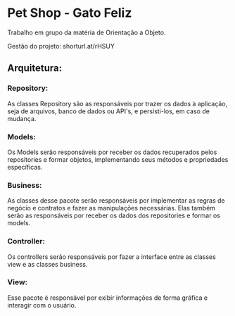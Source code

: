 # Pet Shop - Gato Feliz

Trabalho em grupo da matéria de Orientação a Objeto.

Gestão do projeto: shorturl.at/rHSUY

## Arquitetura:
### Repository:
As classes Repository são as responsáveis por trazer os dados à aplicação, seja de arquivos, banco de dados ou API's, e persisti-los, em caso de mudança.

### Models:
Os Models serão responsáveis por receber os dados recuperados pelos repositories e formar objetos, implementando seus métodos e propriedades específicas.

### Business:
As classes desse pacote serão responsáveis por implementar as regras de negócio e contratos e fazer as manipulações necessárias. Elas também serão as responsáveis por receber os dados dos repositories e formar os models.

### Controller: 
Os controllers serão responsáveis por fazer a interface entre as classes view e as classes business.

### View:
Esse pacote é responsável por exibir informações de forma gráfica e interagir com o usuário.
